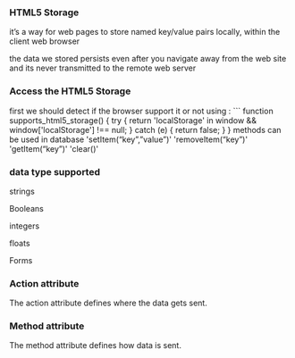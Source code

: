 ### HTML5 Storage
it’s a way for web pages to store named key/value pairs locally, within the client web browser

the data we stored persists even after you navigate away from the web site and its never transmitted to the remote web server

### Access the HTML5 Storage
first we should detect if the browser support it or not using : ``` function supports_html5_storage() { try { return 'localStorage' in window && window['localStorage'] !== null; } catch (e) { return false; } }
methods can be used in database
'setItem(“key”,”value”)'
'removeItem(“key”)'
'getItem(“key”)'
'clear()'
### data type supported

strings

Booleans

integers

floats

Forms

### Action attribute
The action attribute defines where the data gets sent.

### Method attribute
The method attribute defines how data is sent.